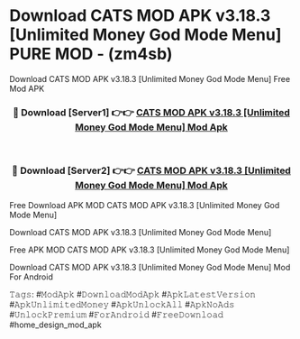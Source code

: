 # Download CATS MOD APK v3.18.3 [Unlimited Money God Mode Menu] PURE MOD - (zm4sb)
Download CATS MOD APK v3.18.3 [Unlimited Money God Mode Menu] Free Mod APK

<div align="center">
<h3>🔴 Download [Server1] 👉👉 <a href="https://apk-comot.site?title=CATS_MOD_APK_v3.18.3_[Unlimited_Money_God_Mode_Menu]">CATS MOD APK v3.18.3 [Unlimited Money God Mode Menu] Mod Apk</a></h3><br>

<h3>🔴 Download [Server2] 👉👉 <a href="https://apk-comot.site?title=CATS_MOD_APK_v3.18.3_[Unlimited_Money_God_Mode_Menu]">CATS MOD APK v3.18.3 [Unlimited Money God Mode Menu] Mod Apk</a></h3>
</div>


Free Download APK MOD CATS MOD APK v3.18.3 [Unlimited Money God Mode Menu]

Download CATS MOD APK v3.18.3 [Unlimited Money God Mode Menu] 

Free APK MOD CATS MOD APK v3.18.3 [Unlimited Money God Mode Menu] 

Download CATS MOD APK v3.18.3 [Unlimited Money God Mode Menu] Mod For Android

𝚃𝚊𝚐𝚜: #𝙼𝚘𝚍𝙰𝚙𝚔 #𝙳𝚘𝚠𝚗𝚕𝚘𝚊𝚍𝙼𝚘𝚍𝙰𝚙𝚔 #𝙰𝚙𝚔𝙻𝚊𝚝𝚎𝚜𝚝𝚅𝚎𝚛𝚜𝚒𝚘𝚗 #𝙰𝚙𝚔𝚄𝚗𝚕𝚒𝚖𝚒𝚝𝚎𝚍𝙼𝚘𝚗𝚎𝚢 #𝙰𝚙𝚔𝚄𝚗𝚕𝚘𝚌𝚔𝙰𝚕𝚕 #𝙰𝚙𝚔𝙽𝚘𝙰𝚍𝚜 #𝚄𝚗𝚕𝚘𝚌𝚔𝙿𝚛𝚎𝚖𝚒𝚞𝚖 #𝙵𝚘𝚛𝙰𝚗𝚍𝚛𝚘𝚒𝚍 #𝙵𝚛𝚎𝚎𝙳𝚘𝚠𝚗𝚕𝚘𝚊𝚍 #home_design_mod_apk